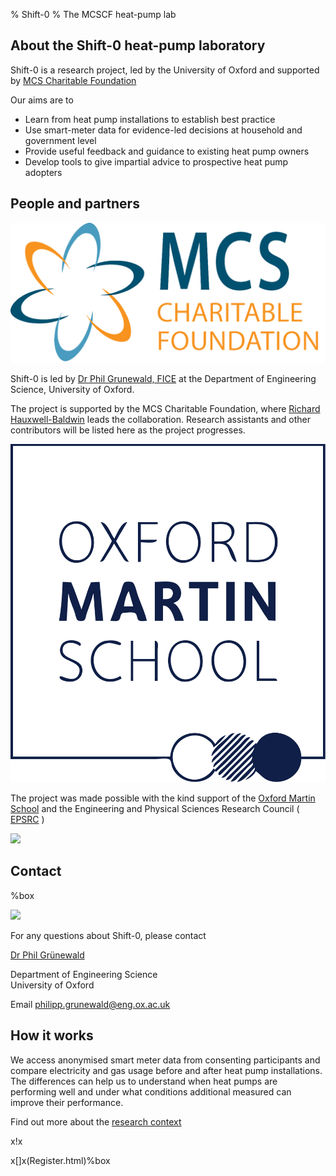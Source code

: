 % Shift-0
% The MCSCF heat-pump lab


About the Shift-0 heat-pump laboratory
----------------------------------

Shift-0 is a research project, led by the University of Oxford and supported by [MCS Charitable Foundation](https://www.mcscharitablefoundation.org)

Our aims are to

- Learn from heat pump installations to establish best practice
- Use smart-meter data for evidence-led decisions at household and government level
- Provide useful feedback and guidance to existing heat pump owners
- Develop tools to give impartial advice to prospective heat pump adopters


People and partners
-------------------

![](mcscf.png)

Shift-0 is led by [Dr Phil Grunewald, FICE](https://www.oriel.ox.ac.uk/people/dr-phil-grunewald) at the Department of Engineering Science, University of Oxford.

The project is supported by the MCS Charitable Foundation, where
[Richard Hauxwell-Baldwin](https://www.linkedin.com/in/richard-hauxwell-baldwin-a9240858/)
 leads the collaboration.
Research assistants and other contributors will be listed here as the project progresses.

![](oms.svg)

The project was made possible with the kind support of the 
[Oxford Martin School](https://www.oxfordmartin.ox.ac.uk/)
and the Engineering and Physical Sciences Research Council ( [EPSRC](https://www.ukri.org/councils/epsrc) )

![](epsrc.png)


Contact
-------

[](About/People/Phil.html)%box

![](phil.jpg)

For any questions about Shift-0, please contact

[Dr Phil Grünewald](https://www.oriel.ox.ac.uk/people/dr-phil-grunewald)


Department of Engineering Science<br>University of Oxford

Email 
[philipp.grunewald@eng.ox.ac.uk](mailto:philipp.grunewald@eng.ox.ac.uk)

How it works
------------

We access anonymised smart meter data from consenting participants and compare electricity and gas usage before and after heat pump installations. The differences can help us to understand when heat pumps are performing well and under what conditions additional measured can improve their performance.

Find out more about the [research context](about.php)

x!x[](shift0.svg)

x[]x(Register.html)%box



<script>
function validateEmail() {
  const re = /^(([^<>()[\]\\.,;:\s@\"]+(\.[^<>()[\]\\.,;:\s@\"]+)*)|(\".+\"))@((\[[0-9]{1,3}\.[0-9]{1,3}\.[0-9]{1,3}\.[0-9]{1,3}\])|(([a-zA-Z\-0-9]+\.)+[a-zA-Z]{2,}))$/;
  const email = document.getElementById('email').value;
  if (!re.test(email)) { 
    document.getElementById('error').innerHTML = 'Please make sure your email is valid'; 
  } else {
    window.location.href = "./sendValidationEmail.php?email=" + email;
    // document.getElementById('error').innerHTML = 'The system is not live yet.'; 
  }
}
</script>
